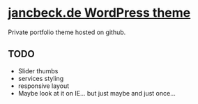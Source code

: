 # [jancbeck.de WordPress theme](http://www.jancbeck.de/)

Private portfolio theme hosted on github.

## TODO

* Slider thumbs
* services styling
* responsive layout
* Maybe look at it on IE… but just maybe and just once…
